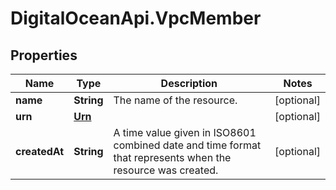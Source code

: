 # DigitalOceanApi.VpcMember

## Properties
Name | Type | Description | Notes
------------ | ------------- | ------------- | -------------
**name** | **String** | The name of the resource. | [optional] 
**urn** | [**Urn**](Urn.md) |  | [optional] 
**createdAt** | **String** | A time value given in ISO8601 combined date and time format that represents when the resource was created. | [optional] 
